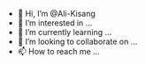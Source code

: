 - 👋 Hi, I’m @Ali-Kisang
- 👀 I’m interested in ...
- 🌱 I’m currently learning ...
- 💞️ I’m looking to collaborate on ...
- 📫 How to reach me ...

<!---
Ali-Kisang/Ali-Kisang is a ✨ special ✨ repository because its `README.md` (this file) appears on your GitHub profile.
You can click the Preview link to take a look at your changes.
--->
